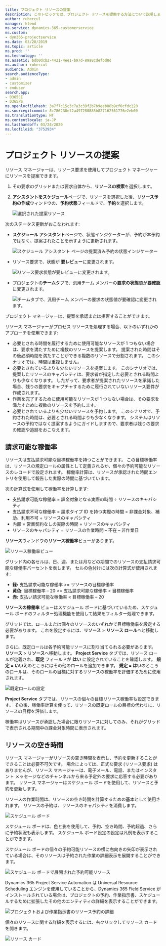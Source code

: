 ```yaml
---
title: プロジェクト リソースの提案
description: このトピックでは、プロジェクト リソースを提案する方法について説明します。
author: ruhercul
manager: kfend
ms.service: dynamics-365-customerservice
ms.custom:
- dyn365-projectservice
ms.date: 03/28/2019
ms.topic: article
ms.prod: ''
ms.technology: ''
ms.assetid: bdb0dcb2-4421-4ee1-b97d-89a8cdefbd8d
ms.author: ruhercul
audience: Admin
search.audienceType:
- admin
- customizer
- enduser
search.app:
- D365CE
- D365PS
ms.openlocfilehash: 3a7f7c15c3c7a3c39f2b7b9eeb88b9cf0cfdc220
ms.sourcegitcommit: 8c786230ef2a497280885b827162561776e2eb00
ms.translationtype: HT
ms.contentlocale: ja-JP
ms.lasthandoff: 03/24/2020
ms.locfileid: "3752934"
---
```

# <a name="propose-project-resources"></a>プロジェクト リソースの提案

リソース マネージャーは、リソース要求を使用してプロジェクト マネージャーにリソースを提案できます。

1. その要求のグリッドまたは要求自体から、**リソースの検索**を選択します。
2. **アシスタントをスケジュール**ページで、リソースを選択した後、**リソース予約の作成**ウィンドウの、**予約状態**フィールドで、**予約**を選択します。

    ![選択された提案リソース](media/Resource-Management-image62.png)

次のステータス更新がおこなわれます:

- **スケジュール アシスタント**ページで、状態インジケーターが、予約が本予約ではなく、提案されたことを示すように更新されます。

    ![スケジュール アシスタント ページの提案済み予約の状態インジケーター](media/Resource-Management-image63.png)

- リソース要求で、状態が **要レビュー**に変更されます。

    ![リソース要求状態が要レビューに変更されます。](media/Resource-Management-image64.png)

- プロジェクトの**チーム**タブで、汎用チーム メンバーの**要求の状態**値が**要確認**に変更されます。

    ![チームタブで、汎用チーム メンバーの要求の状態値が要確認に変更されます。](media/Resource-Management-image48.png)

プロジェクト マネージャーは、提案を承認または拒否することができます。

リソース マネージャーがプロセス リソースを処理する場合、以下のいずれかのアプローチを使用できます:

- 必要とされる時間を履行するために使用可能なリソースが 1 つもない場合は、要求を満たすために複数のリソースを提案します。 提案された時間はその後必須時間を満たすことができる複数のリソースで分割されます。 このシナリオでは、時間は重複しません。
- 必要とされているよりも少ないリソースを提案します。 このシナリオでは、提案したリソースのキャパシティは、要求者が指定した必要とされる時間よりも少なくなります。 したがって、要求者が提案されたリソースを承諾した場合、残りの要求をキャプチャするために履行されていないリソース要件が作成されます。
- 作業を完了するために使用可能なリソースが 1 つもない場合は、その要求を満たすために複数のリソースを予約します。
- 必要とされているよりも少ないリソースを予約します。 このシナリオで、予約された時間は、必要とされる時間よりも少なくなります。 システムはリソースの予約ではなく提案するようにガイドしますので、要求者は残りの要求の確認や追跡をおこなえます。

## <a name="billable-utilization"></a>請求可能な稼働率

リソースは支払請求可能な目標稼働率を持つことができます。 この目標稼働率は、リソースの規定ロールの属性として定義されるか、個々の予約可能なリソースのレコードで設定されます。 稼働率計算は、リソースが承認された時間エントリを使用して報告した実際の時間に基づいています。

次の計算式を使用して稼働率を計算します:

- 支払請求可能な稼働率 = 課金対象となる実際の時間 ÷ リソースのキャパシティ
- 支払請求不可な稼働率 = 請求タイプ ID を持つ実際の時間 = 非課金対象、補助、利用不可 ÷ リソースのキャパシティ
- 内部 = 営業契約なしの実際の時間 ÷ リソースのキャパシティ
- リソースのキャパシティ = リソースの作業時間 – 不在 – 非作業日

**リソース**ウィンドウの**リソース稼働率**ビューがあります。

![リソース稼働率ビュー](media/Resource-Management-image65.png)

グリッド内の各セルは、日、週、または月などの期間でのリソースの支払請求可能な稼働率パーセントを表します。 セルの色付けには次の計算式が使用されます:

- **緑:** 支払請求可能な稼働率 \>= リソースの目標稼働率
- **黄色:** 目標稼働率 – 20 \<= 支払請求可能な稼働率 \< 目標稼働率
- **赤:** 支払い請求可能な稼働率 \< 目標稼働率 – 20

**リソースの稼働率** ビューはスケジュール ボードに基づいているため、スケジュール ボードのフィルター処理機能を使用して結果をフィルター処理できます。

グリッドでは、ロールまたは個々のリソースのいずれかで目標稼働率を設定する必要があります。 これを設定するには、**リソース** \> **リソース ロール**へと移動します。

さらに、既定ロールは各予約可能リソースに割り当てられる必要があります。 **リソース** \> **リソース**へ移動します。 **Project Service** タブでは、リソース ロールが定義され、**既定** フィールドが **はい** に設定されていることを確認します。 **規定 = いいえ**のところにはその他のロールを追加できます。 **規定 = はい**のところのロールは、そのロールの目標に対するリソースの稼働率を評価するために使用されます。

![既定ロールの設定](media/Resource-Management-image67.png)

**Project Service** タブでは、リソースの個々の目標リソース稼働率も設定できます。 その後、稼働率計算を使って、リソースの既定ロールの目標の代わりに、リソースの目標を評価します。

稼働率はリソースが承認した場合に限りリソースに対してのみ、それがグリッドで表示される期間中の課金対象時間に表示されます。

## <a name="resource-availability"></a>リソースの空き時間

リソース マネージャーがリソースの空き時間を表示し、予約を更新することができることは必要不可欠です。 場合によっては、正式な要求 (リソース要求) はありませんが、リソース マネージャーは、電子メール、電話、またはインスタント メッセージなどのチャンネルから来る予定外の要求に応答する必要があります。 リソース マネージャーはスケジュール ボードを使用して、リソースと予約を更新します。

リソースの作業時間は、リソースの空き時間を計算するための基本として使用されます。 リソースの予約は、リソースのキャパシティを消費します。

![スケジュール ボード](media/Resource-Management-image68.png)

スケジュール ボードは、色と影を使用して、予約、空き時間、予約超過、さらに予約状況も表示します。 スケジュール ボード設定の設定は凡例を表示することができます。

スケジュール ボードの個々の予約可能リソースの横に右向きの矢印が表示されている場合は、そのリソースは予約された作業の詳細表示を展開することができます。

![スケジュール ボードで展開された予約可能リソース](media/Resource-Management-image69.png)

Dynamics 365 Project Service Automation は Universal Resource Scheduling エンジンを使用していることから、Dynamics 365 Field Service がインストールされている場合は、プロジェクトの予約、作業指示書、スケジュールするために拡張したその他のエンティティの詳細を表示することができます。

![プロジェクトおよび作業指示書のリソース予約の詳細](media/Resource-Management-image70.png)

個々のリソースに関する詳細を表示するには、右クリックしてリソース カードを開きます。

![リソース カード](media/Resource-Management-image71.png)
